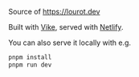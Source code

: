 Source of https://lourot.dev

Built with [Vike](https://github.com/brillout/vike-react), served with
[Netlify](https://www.netlify.com/).

You can also serve it locally with e.g.

```bash
pnpm install
pnpm run dev
```

